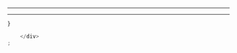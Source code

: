 ________________________________________________________________________________
________________________________________________________________________________






  ```js
  }
  ```






```js
    </div>
;
```
